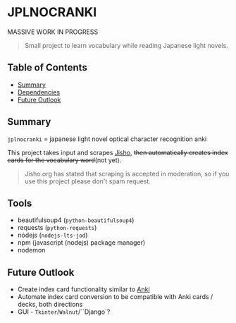 # JPLNOCRANKI

MASSIVE WORK IN PROGRESS

> Small project to learn vocabulary while reading Japanese light novels.

## Table of Contents

- [Summary](#summary)
- [Dependencies](#dependencies)
- [Future Outlook](#future-outlook)

## Summary

`jplnocranki` = japanese light novel optical character recognition anki

This project takes input and scrapes [Jisho](https://www.jisho.org), ~~then automatically creates index cards for the vocabulary word~~(not yet).

> Jisho.org has stated that scraping is accepted in moderation, so if you use this project please don't spam request.

## Tools

- beautifulsoup4 (`python-beautifulsoup4`)
- requests (`python-requests`)
- nodejs (`nodejs-lts-jod`)
- npm (javascript (nodejs) package manager)
- nodemon


## Future Outlook

- Create index card functionality similar to [Anki](https://ankiweb.net/)
- Automate index card conversion to be compatible with Anki cards / decks, both directions
- GUI - `Tkinter`/`Walnut`/``Django`?